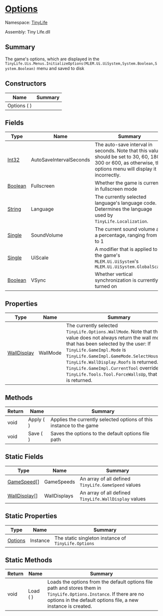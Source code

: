 # [Options](./Options.md)

Namespace: [TinyLife]()

Assembly: Tiny Life.dll

## Summary
The game's options, which are displayed in the `TinyLife.Uis.Menus.InitializeOptions(MLEM.Ui.UiSystem,System.Boolean,System.Boolean)` menu and saved to disk

## Constructors

| Name | Summary | 
| --- | --- | 
| Options (  ) |  | 


## Fields

| Type | Name | Summary | 
| --- | --- | --- | 
| [Int32](https://docs.microsoft.com/en-us/dotnet/api/System.Int32) | AutoSaveIntervalSeconds | The auto-save interval in seconds.  Note that this value should be set to 30, 60, 180, 300 or 600, as otherwise, the options menu will display it incorrectly. | 
| [Boolean](https://docs.microsoft.com/en-us/dotnet/api/System.Boolean) | Fullscreen | Whether the game is currently in fullscreen mode | 
| [String](https://docs.microsoft.com/en-us/dotnet/api/System.String) | Language | The currently selected language's language code.  Determines the language used by `TinyLife.Localization`. | 
| [Single](https://docs.microsoft.com/en-us/dotnet/api/System.Single) | SoundVolume | The current sound volume as a percentage, ranging from 0 to 1 | 
| [Single](https://docs.microsoft.com/en-us/dotnet/api/System.Single) | UiScale | A modifier that is applied to the game's `MLEM.Ui.UiSystem`'s `MLEM.Ui.UiSystem.GlobalScale` | 
| [Boolean](https://docs.microsoft.com/en-us/dotnet/api/System.Boolean) | VSync | Whether vertical synchronization is currently turned on | 


## Properties

| Type | Name | Summary | 
| --- | --- | --- | 
| [WallDisplay](./WallDisplay.md) | WallMode | The currently selected `TinyLife.Options.WallMode`.  Note that this value does not always return the wall mode that has been selected by the user:  If `TinyLife.GameImpl.Mode` is `TinyLife.GameImpl.GameMode.SelectHousehold`, `TinyLife.WallDisplay.Roofs` is returned.  If the `TinyLife.GameImpl.CurrentTool` overrides `TinyLife.Tools.Tool.ForceWallsUp`, that value is returned. | 


## Methods

| Return | Name | Summary | 
| --- | --- | --- | 
| void | Apply (  ) | Applies the currently selected options of this instance to the game | 
| void | Save (  ) | Saves the options to the default options file path | 


## Static Fields

| Type | Name | Summary | 
| --- | --- | --- | 
| [GameSpeed](./Options.md)[] | GameSpeeds | An array of all defined `TinyLife.GameSpeed` values | 
| [WallDisplay](./Options.md)[] | WallDisplays | An array of all defined `TinyLife.WallDisplay` values | 


## Static Properties

| Type | Name | Summary | 
| --- | --- | --- | 
| [Options](./Options.md) | Instance | The static singleton instance of `TinyLife.Options` | 


## Static Methods

| Return | Name | Summary | 
| --- | --- | --- | 
| void | Load (  ) | Loads the options from the default options file path and stores them in `TinyLife.Options.Instance`.  If there are no options in the default options file, a new instance is created. | 


